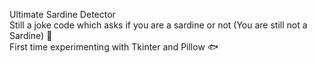 Ultimate Sardine Detector   
Still a joke code which asks if you are a sardine or not (You are still not a Sardine) 🎣   
First time experimenting with Tkinter and Pillow  🐟
